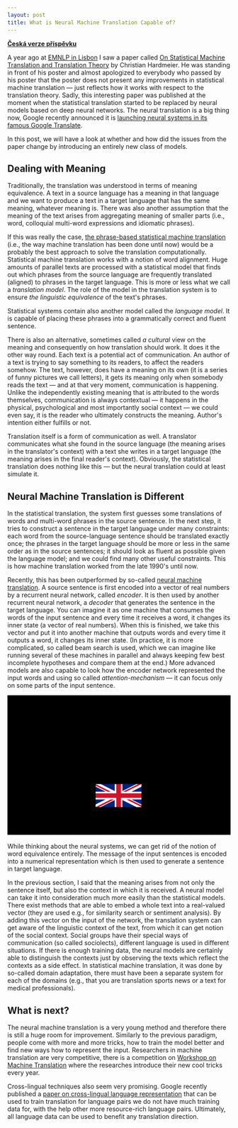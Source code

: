 ```yaml
---
layout: post
title: What is Neural Machine Translation Capable of?
---
```


__[Česká verze příspěvku](/2016/11/29/Co-svede-neuronovy-preklad.html)__

A year ago at [EMNLP in Lisbon](http://www.emnlp2015.org/) I saw a paper called
[On Statistical Machine Translation and Translation
Theory](http://www.emnlp2015.org/proceedings/DiscoMT/pdf/DiscoMT22.pdf) by
Christian Hardmeier. He was standing in front of his poster and almost
apologized to everybody who passed by his poster that the poster does not
present any improvements in statistical machine translation — just reflects how
it works with respect to the translation theory. Sadly, this interesting paper
was published at the moment when the statistical translation started to be
replaced by neural models based on deep neural networks. The neural translation
is a big thing now, Google recently announced it is [launching neural systems
in its famous Google
Translate](https://research.googleblog.com/2016/09/a-neural-network-for-machine.html).

In this post, we will have a look at whether and how did the issues from the
paper change by introducing an entirely new class of models.

## Dealing with Meaning

Traditionally, the translation was understood in terms of meaning equivalence.
A text in a source language has a meaning in that language and we want to
produce a text in a target language that has the same meaning, whatever meaning
is. There was also another assumption that the meaning of the text arises from
aggregating meaning of smaller parts (i.e., word, colloquial multi-word
expressions and idiomatic phrases).

If this was really the case, [the phrase-based statistical machine
translation](https://en.wikipedia.org/wiki/Statistical_machine_translation)
(i.e., the way machine translation has been done until now) would be a probably
the best approach to solve the translation computationally.  Statistical
machine translation works with a notion of word alignment. Huge amounts of
parallel texts are processed with a statistical model that finds out which
phrases from the source language are frequently translated (aligned) to phrases
in the target language. This is more or less what we call a _translation
model_.  The role of the model in the translation system is to ensure _the
linguistic equivalence_ of the text's phrases.

Statistical systems contain also another model called the _language model_. It
is capable of placing these phrases into a grammatically correct and fluent
sentence.

There is also an alternative, sometimes called _a cultural_ view on the meaning
and consequently on how translation should work. It does it the other way
round. Each text is a potential act of communication. An author of a text is
trying to say something to its readers, to affect the readers somehow. The
text, however, does have a meaning on its own (it is a series of funny pictures
we call letters), it gets its meaning only when somebody reads the text — and
at that very moment, communication is happening. Unlike the independently
existing meaning that is attributed to the words themselves, communication is
always contextual — it happens in the physical, psychological and most
importantly social context — we could even say, it is the reader who ultimately
constructs the meaning. Author's intention either fulfills or not.

Translation itself is a form of communication as well. A translator
communicates what she found in the source language (the meaning arises in the
translator's context) with a text she writes in a target language (the meaning
arises in the final reader's context). Obviously, the statistical translation
does nothing like this — but the neural translation could at least simulate it.

## Neural Machine Translation is Different

In the statistical translation, the system first guesses some translations of
words and multi-word phrases in the source sentence. In the next step, it tries
to construct a sentence in the target language under many constraints: each
word from the source-language sentence should be translated exactly once; the
phrases in the target language should be more or less in the same order as in
the source sentences; it should look as fluent as possible given the language
model; and we could find many other useful constraints. This is how machine
translation worked from the late 1990's until now.

Recently, this has been outperformed by so-called [neural machine
translation](https://en.wikipedia.org/wiki/Neural_machine_translation).  A
source sentence is first encoded into a vector of real numbers by a recurrent
neural network, called _encoder_. It is then used by another recurrent neural
network, a _decoder_ that generates the sentence in the target language. You
can imagine it as one machine that consumes the words of the input sentence and
every time it receives a word, it changes its inner state (a vector of real
numbers). When this is finished, we take this vector and put it into another
machine that outputs words and every time it outputs a word, it changes its
inner state. (In practice, it is more complicated, so called beam search is
used, which we can imagine like running several of these machines in parallel
and always keeping few best incomplete hypotheses and compare them at the end.)
More advanced models are also capable to look how the encoder network
represented the input words and using so called _attention-mechanism_ — it can
focus only on some parts of the input sentence.

![Neural translation animation](/assets/nmt.gif)

While thinking about the neural systems, we can get rid of the notion of word
equivalence entirely. The message of the input sentences is encoded into a
numerical representation which is then used to generate a sentence in target
language.

In the previous section, I said that the meaning arises from not only the
sentence itself, but also the context in which it is received. A neural model
can take it into consideration much more easily than the statistical models.
There exist methods that are able to embed a whole text into a real-valued
vector (they are used e.g., for similarity search or sentiment analysis). By
adding this vector on the input of the network, the translation system can get
aware of the linguistic context of the text, from which it can get notion of
the social context. Social groups have their special ways of communication (so
called sociolects), different language is used in different situations. If
there is enough training data, the neural models are certainly able to
distinguish the contexts just by observing the texts which reflect the contexts
as a side effect. In statistical machine translation, it was done by so-called
domain adaptation, there must have been a separate system for each of the
domains (e.g., that you are translation sports news or a text for medical
professionals).

## What is next?

The neural machine translation is a very young method and therefore there is
still a huge room for improvement. Similarly to the previous paradigm, people
come with more and more tricks, how to train the model better and find new ways
how to represent the input. Researchers in machine translation are very
competitive, there is a competition on [Workshop on Machine
Translation](http://www.statmt.org/wmt16/) where the researches introduce their
new cool tricks every year.

Cross-lingual techniques also seem very promising. Google recently published a
[paper on cross-lingual language
representation](https://arxiv.org/abs/1611.04558) that can be used to train
translation for language pairs we do not have much training data for, with the
help other more resource-rich language pairs. Ultimately, all language data can
be used to benefit any translation direction.
